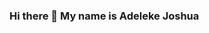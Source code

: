 ### Hi there 👋 My name is Adeleke Joshua

<!--
**Lekejosh/Lekejosh** is a ✨ _special_ ✨ repository because its `README.md` (this file) appears on your GitHub profile.

Here are some ideas to get you started:

- 🌱 I’m currently learning .Ethical Hacking
- 👯 I’m looking to collaborate on any Project
- 💬 Ask me about life generally
- 📫 How to reach me: my socials on my profile
-->
